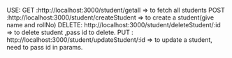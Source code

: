 USE:
GET :http://localhost:3000/student/getall => to fetch all students
POST :http://localhost:3000/student/createStudent => to create a student(give name and rollNo)
DELETE: http://localhost:3000/student/deleteStudent/:id => to delete student ,pass id to delete.
PUT : http://localhost:3000/student/updateStudent/:id => to update a student, need to pass id in params.